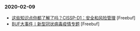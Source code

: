 ### 2020-02-09

* [这些知识点你都了解了吗？CISSP-D1：安全和风险管理](https://www.freebuf.com/articles/security-management/226120.html) [Freebuf]
* [BUF大事件丨新型冠状病毒疫情专题](https://www.freebuf.com/news/226688.html) [Freebuf]
